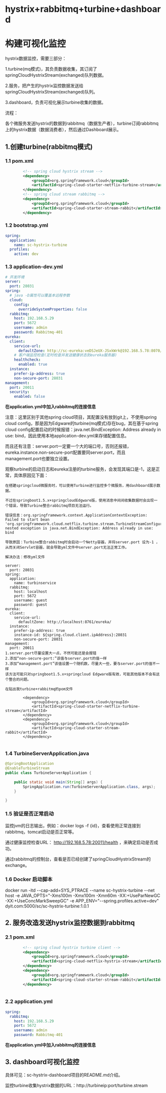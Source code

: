 # hystrix+rabbitmq+turbine+dashboard

# 构建可视化监控

hystrix数据监控，需要三部分：

1.turbine(mq模式)，其负责数据收集，其订阅了springCloudHystrixStream(exchanged)队列数据。

2.服务，把产生的hystrix监控数据发送给springCloudHystrixStream(exchanged)队列。

3.dashboard，负责可视化展示turbine收集的数据。

流程：

各个微服务发送hystrix的数据到rabbitmq（数据生产者），turbine订阅rabbitmq上的hystrix数据（数据消费者），然后通过Dashboard展示。



## 1.创建turbine(rabbitmq模式)

### 1.1 pom.xml

```xml
		<!-- spring cloud hystrix stream -->
		<dependency>
			<groupId>org.springframework.cloud</groupId>
			<artifactId>spring-cloud-starter-netflix-turbine-stream</artifactId>
		</dependency>
		<!-- spring cloud stream rabbitmq -->
		<dependency>
			<groupId>org.springframework.cloud</groupId>
			<artifactId>spring-cloud-starter-stream-rabbit</artifactId>
		</dependency>
```

### 1.2 bootstrap.yml

```yaml
spring:
  application:
    name: sc-hystrix-turbine
  profiles:
    active: dev
```

### 1.3 application-dev.yml

```yaml
# 开发环境        
server: 
  port: 28031
spring:
  # java -D属性可以覆盖本远程参数
  cloud:
    config:
      overrideSystemProperties: false  
  rabbitmq:
    host: 192.168.5.29
    port: 5672
    username: admin
    password: Rabbitmq-401   
eureka:
  client:
    service-url:
      defaultZone: http://sc-eureka:veDSJeUX-JSxkWrk@192.168.5.78:8070/eureka/,http://sc-eureka:veDSJeUX-JSxkWrk@192.168.5.78:8071/eureka/
    # 客户端监控检查(定时检查并发送健康状态到eureka服务器)  
    healthcheck:
      enabled: true      
  instance:
    prefer-ip-address: true
    non-secure-port: 28031
management:
  port: 20011
  security:
    enabled: false    
```

**在application.yml中加入rabbitmq的连接信息**

注意：这里区别于其他spring cloud项目，其配置没有放到git上，不使用spring cloud config，那是因为Edgware的turbine(mq模式)存在bug，其在基于spring cloud config配置启动的时候报错：java.net.BindException: Address already in use: bind，因此使用本地application-dev.yml来存储配置信息。

而且还有注意：server.port一定要一个大的端口号，否则还报错，eureka.instance.non-secure-port配置要同server.port，而且management.port也要独立设置。

观察turbine的启动日志和eureka注册的turbine服务，会发现其端口是-1，这是正常，具体原因见下面：

```
在搭建springcloud微服务时，可以使用Turbine进行监控多个微服务，用dashboard展示数据。

不过在springboot1.5.x+springcloudEdgware版，使用消息中间间收集数据时会出现一个错误，导致Turbine整合rabbitmq项目无法运行。

错误信息：org.springframework.context.ApplicationContextException: Failed to start bean 'org.springframework.cloud.netflix.turbine.stream.TurbineStreamConfiguration'; nested exception is java.net.BindException: Address already in use: bind

导致原因：Turbine整合rabbitmq时会启动一个Netty容器，并将server.port 设为-1 ，从而关闭Servlet容器，就会导致yml文件中server.port无法正常工作。

解决办法：修改yml文件

server:
  port: 28031
spring:
  application:
    name: turbinservice
  rabbitmq:
    host: localhost
    port: 5672
    username: guest
    password: guest
eureka:
  client:
    service-url:
      defaultZone: http://localhost:8761/eureka/
  instance:
    prefer-ip-address: true
    instance-id: ${spring.cloud.client.ipAddress}:28031
    non-secure-port: 28031
management:
  port: 20011
1.server.port尽量设置大一点，不然可能还是会报错
2.添加“non-secure-port:”该值与server.port的值一样
3.添加“management.port”该值设置一个随机数，尽量大一些，要与server.port的值不一样
该方法可能只对springboot1.5.x+springcloud Edgware版有效，可能其他版本不会有这个整合的问题。

在贴出我turbine+rabbitmq的pom文件

        <dependency>
            <groupId>org.springframework.cloud</groupId>
            <artifactId>spring-cloud-starter-netflix-turbine-stream</artifactId>
        </dependency>
        <dependency>
            <groupId>org.springframework.cloud</groupId>
            <artifactId>spring-cloud-starter-stream-rabbit</artifactId>
        </dependency>
 
```

### 1.4 TurbineServerApplication.java

```java
@SpringBootApplication
@EnableTurbineStream
public class TurbineServerApplication {
	
	public static void main(String[] args) {
		SpringApplication.run(TurbineServerApplication.class, args);
	}

}

```

### 1.5 验证是否正常启动

监控jvm的日志输出，例如：docker logs -f {id}，查看使用正常连接到rabbitmq，tomcat启动是否正常等。

通过健康监控检查URL： http://192.168.5.78:20011/health ，来确定启动是否成功。

通过rabbitmq的控制台，查看是否已经创建了springCloudHystrixStream的exchange。



### 1.6 Docker 启动脚本

docker run -itd --cap-add=SYS_PTRACE --name sc-hystrix-turbine --net host -e JAVA_OPTS="-Xms100m -Xmx100m -Xmn60m -XX:+UseParNewGC -XX:+UseConcMarkSweepGC" -e APP_ENV="--spring.profiles.active=dev" dyit.com:5000/sc/sc-hystrix-turbine:1.0.1



## 2. 服务改造发送hystrix监控数据到rabbitmq

### 2.1 pom.xml

```xml
		<!-- spring cloud hystrix turbine client -->
		<dependency>
			<groupId>org.springframework.cloud</groupId>
			<artifactId>spring-cloud-netflix-hystrix-stream</artifactId>
		</dependency>
		<dependency>
			<groupId>org.springframework.cloud</groupId>
			<artifactId>spring-cloud-starter-stream-rabbit</artifactId>
		</dependency>
		
```

### 2.2 application.yml

```yaml
spring: 
  rabbitmq:
    host: 192.168.5.29
    port: 5672
    username: admin
    password: Rabbitmq-401    
```

**在application.yml中加入rabbitmq的连接信息**



## 3. dashboard可视化监控

具体可见：sc-hystrix-dashboard项目的README.md介绍。

监控turbine收集hystrix数据的URL：http://turbineip:port/turbine.stream